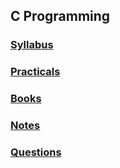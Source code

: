 ## C Programming

### [Syllabus](https://samriddhicollegeedunp-my.sharepoint.com/:f:/g/personal/wilsonshrestha_samriddhicollege_edu_np/EqcaNq4ZNlBPpa_jD6kScG0BWi_PgB6EjeBs5BD-717rpA)

### [Practicals](https://samriddhicollegeedunp-my.sharepoint.com/:f:/g/personal/wilsonshrestha_samriddhicollege_edu_np/EoW-3gMqPsRJpza4fNzxk7YBSMjuXLisVM2V8WE04X7Kog)

### [Books](https://samriddhicollegeedunp-my.sharepoint.com/:f:/g/personal/wilsonshrestha_samriddhicollege_edu_np/Eh3-SuciZbxKsW452xYbCtgBhq1gxH3aaJX6MGv_7oCvMQ)
 
### [Notes](https://samriddhicollegeedunp-my.sharepoint.com/:f:/g/personal/wilsonshrestha_samriddhicollege_edu_np/Ep0p30Fu1-tAnrcm87nanz8Bnm5IwS9-jFvSTUKck_IKWQ)

### [Questions](https://samriddhicollegeedunp-my.sharepoint.com/:f:/g/personal/wilsonshrestha_samriddhicollege_edu_np/EqMuZIWfHeNJrz6awgVoT0IBPr6CLLpNww4zLpRqYShzaA)